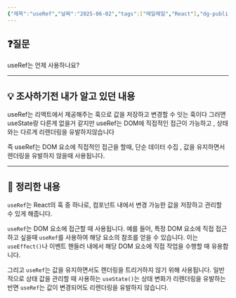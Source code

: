 ```yaml
---
{"제목":"useRef","날짜":"2025-06-02","tags":["매일메일","React"],"dg-publish":true,"permalink":"/매일메일/25년6월/useRef/","dgPassFrontmatter":true,"created":"2025-06-02T19:16:05.417+09:00","updated":"2025-06-03T21:19:36.847+09:00"}
---
```


## ❓질문

useRef는 언제 사용하나요?

---
## 💡 조사하기전 내가 알고 있던 내용

useRef는 리액트에서 제공해주는 훅으로 값을 저장하고 변경할 수 잇는 훅이다 그러면 useState랑 다른게 없을거 같지만 useRef는 DOM에 직접적인 접근이 가능하고 , 상태와는 다르게 리렌더링을 유발하지않습니다

즉 useRef는 DOM 요소에 직접적인 접근을 할때, 단순 데이터 수집 , 값을 유지하면서 렌더링을 유발하지 않을때 사용됩니다.

---
## 🏫 정리한 내용

`useRef`는 React의 훅 중 하나로, 컴포넌트 내에서 변경 가능한 값을 저장하고 관리할 수 있게 해줍니다. 

`useRef`는 DOM 요소에 접근할 때 사용됩니다. 예를 들어, 특정 DOM 요소에 직접 접근하고 싶을때 `useRef`를 사용하여 해당 요소의 참조를 얻을 수 있습니다. 이는 `useEffect()`나 이벤트 핸들러 내에서 해당 DOM 요소에 직접 작업을 수행할 때 유용합니다.

그리고 `useRef`는 값을 유지하면서도 렌더링을 트리거하지 않기 위해 사용됩니다. 일반적으로 상태 값을 관리할 때 사용하는 `useState()`는 상태 변화가 리렌더링을 유발하는 반면 `useRef`는 값이 변경되어도 리렌더링을 유발하지 않습니다. 